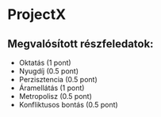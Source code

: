 # ProjectX

## Megvalósított részfeledatok:
- Oktatás (1 pont)
- Nyugdíj (0.5 pont)
- Perzisztencia (0.5 pont)
- Áramellátás (1 pont)
- Metropolisz (0.5 pont)
- Konfliktusos bontás (0.5 pont)
